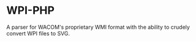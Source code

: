 # WPI-PHP

A parser for WACOM's proprietary WMI format with the ability to
crudely convert WPI files to SVG.
